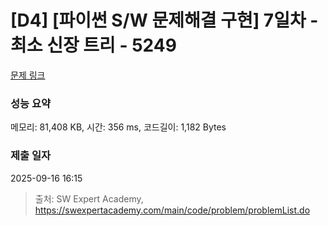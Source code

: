 # [D4] [파이썬 S/W 문제해결 구현] 7일차 - 최소 신장 트리 - 5249 

[문제 링크](https://swexpertacademy.com/main/code/problem/problemDetail.do?contestProbId=AWUS26fKIucDFAVT) 

### 성능 요약

메모리: 81,408 KB, 시간: 356 ms, 코드길이: 1,182 Bytes

### 제출 일자

2025-09-16 16:15



> 출처: SW Expert Academy, https://swexpertacademy.com/main/code/problem/problemList.do